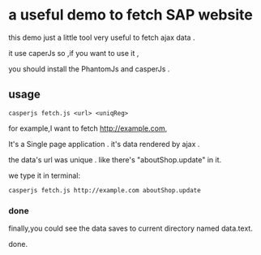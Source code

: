 # a useful demo to fetch SAP website

this demo just a little tool very useful to fetch ajax data .

it use caperJs  so ,if you want to use it ,

you should install the PhantomJs and casperJs .

## usage

`casperjs fetch.js <url> <uniqReg>`

for example,I want to fetch http://example.com,

It's a Single page application . it's data rendered by ajax .

the data's url was unique . like there's "aboutShop.update" in it.

we type it in terminal:

`casperjs fetch.js http://example.com aboutShop.update`

### done

finally,you could see the data saves to current directory named data.text.

done.

